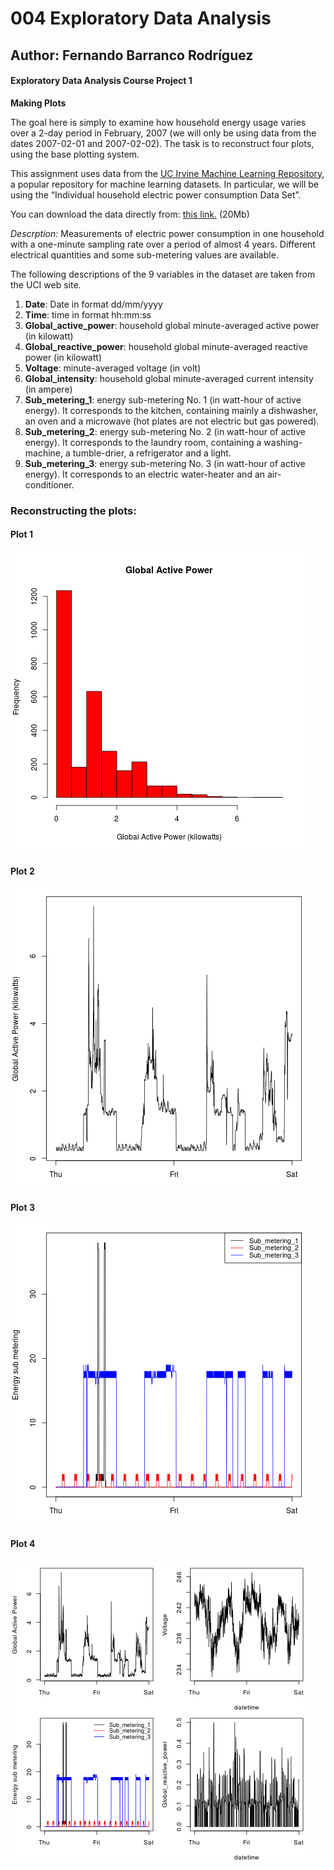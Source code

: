 # 004 Exploratory Data Analysis

## Author: Fernando Barranco Rodríguez

#### Exploratory Data Analysis Course Project 1

**Making Plots**

The goal here is simply to examine how household energy usage varies over a 2-day period in February, 2007 (we will only be using data from the dates 2007-02-01 and 2007-02-02). The task is to reconstruct four plots, using the base plotting system.

This assignment uses data from the [UC Irvine Machine Learning Repository](https://archive.ics.uci.edu/ml/datasets/Individual+household+electric+power+consumption), a popular repository for machine learning datasets. In particular, we will be using the “Individual household electric power consumption Data Set”.

You can download the data directly from: [this link.](https://d396qusza40orc.cloudfront.net/exdata%2Fdata%2Fhousehold_power_consumption.zip) (20Mb)

*Descrption:* Measurements of electric power consumption in one household with a one-minute sampling rate over a period of almost 4 years. Different electrical quantities and some sub-metering values are available.

The following descriptions of the 9 variables in the dataset are taken from the UCI web site.

<ol>
<li><b>Date</b>: Date in format dd/mm/yyyy </li>
<li><b>Time</b>: time in format hh:mm:ss </li>
<li><b>Global_active_power</b>: household global minute-averaged active power (in kilowatt) </li>
<li><b>Global_reactive_power</b>: household global minute-averaged reactive power (in kilowatt) </li>
<li><b>Voltage</b>: minute-averaged voltage (in volt) </li>
<li><b>Global_intensity</b>: household global minute-averaged current intensity (in ampere) </li>
<li><b>Sub_metering_1</b>: energy sub-metering No. 1 (in watt-hour of active energy). It corresponds to the kitchen, containing mainly a dishwasher, an oven and a microwave (hot plates are not electric but gas powered). </li>
<li><b>Sub_metering_2</b>: energy sub-metering No. 2 (in watt-hour of active energy). It corresponds to the laundry room, containing a washing-machine, a tumble-drier, a refrigerator and a light. </li>
<li><b>Sub_metering_3</b>: energy sub-metering No. 3 (in watt-hour of active energy). It corresponds to an electric water-heater and an air-conditioner.</li>
</ol>

### Reconstructing the plots:

#### Plot 1

![plot of plot1](figures/plot1.png) 


#### Plot 2

![plot of plot2](figures/plot2.png) 


#### Plot 3

![plot of plot3](figures/plot3.png) 


#### Plot 4

![plot of plot4](figures/plot4.png) 







